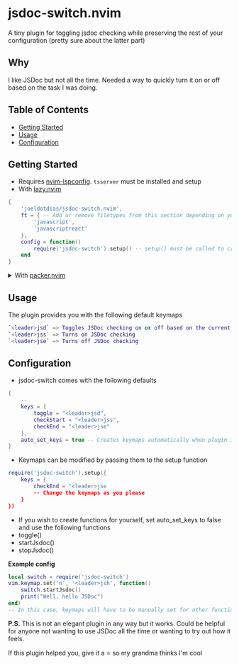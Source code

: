 # jsdoc-switch.nvim

A tiny plugin for toggling jsdoc checking while preserving the rest of your configuration (pretty sure about the latter part)

## Why
I like JSDoc but not all the time. Needed a way to quickly turn it on or off based on the task I was doing.

## Table of Contents
- [Getting Started](#getting-started)
- [Usage](#usage)
- [Configuration](#configuration)

## Getting Started
- Requires [nvim-lspconfig](https://github.com/neovim/nvim-lspconfig). `tsserver` must be installed and setup
- With [lazy.nvim](https://github.com/folke/lazy.nvim)
```lua
{
    'joeldotdias/jsdoc-switch.nvim',
    ft = { -- Add or remove filetypes from this section depending on your requirements
        'javascript',
        'javascriptreact'
    },
    config = function()
        require('jsdoc-switch').setup() -- setup() must be called to create default keymaps
    end
}
```

<details>
<summary>With <a href="https://github.com/wbthomason/packer.nvim">packer.nvim</a></summary>

```lua
use {
    'joeldotdias/jsdoc-switch.nvim',
    ft = { -- Add or remove filetypes from this section depending on your requirements
        'javascript',
        'javascriptreact'
    },
    config = function()
        require('jsdoc-switch').setup() -- setup() must be called to create default keymaps
    end
}
```
</details>

## Usage
The plugin provides you with the following default keymaps
```lua
`<leader>jsd` => Toggles JSDoc checking on or off based on the current state
`<leader>jss` => Turns on JSDoc checking
`<leader>jse` => Turns off JSDoc checking
```

## Configuration
- jsdoc-switch comes with the following defaults
```lua
{
    --
    keys = {
        toggle = "<leader>jsd",
        checkStart = "<leader>jss",
        checkEnd = "<leader>jse"
    },
    auto_set_keys = true -- Creates keymaps automatically when plugin is loaded
}
```

- Keymaps can be modified by passing them to the setup function
```lua
require('jsdoc-switch').setup({
    keys = {
        checkEnd = "<leader>jse
        -- Change the keymaps as you please
    }
})
```

- If you wish to create functions for yourself, set auto_set_keys to false and use the following functions
- toggle()
- startJsdoc()
- stopJsdoc()

**Example config**
```lua
local switch = require('jsdoc-switch')
vim.keymap.set('n', '<leader>jsh', function()
    switch.startJsdoc()
    print("Well, hello JSDoc")
end)
-- In this case, keymaps will have to be manually set for other functions as well
```

**P.S.** This is not an elegant plugin in any way but it works. Could be helpful for anyone not wanting to use JSDoc all the time or wanting to try out how it feels.

If this plugin helped you, give it a ⭐ so my grandma thinks I'm cool
